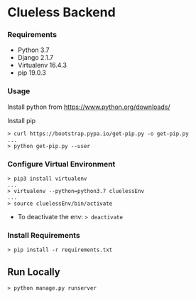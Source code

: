 # Clueless Backend

### Requirements
- Python 3.7
- Django 2.1.7
- Virtualenv 16.4.3
- pip 19.0.3

### Usage

Install python from https://www.python.org/downloads/

Install pip
```
> curl https://bootstrap.pypa.io/get-pip.py -o get-pip.py
...
> python get-pip.py --user
```
### Configure Virtual Environment
```
> pip3 install virtualenv
...
> virtualenv --python=python3.7 cluelessEnv
...
> source cluelessEnv/bin/activate
```
- To deactivate the env: `> deactivate`

### Install Requirements
```
> pip install -r requirements.txt
```

## Run Locally
```
> python manage.py runserver
```
